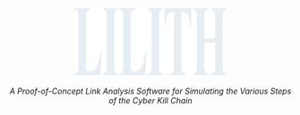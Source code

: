 <div align="center">
    <picture>
        <source media="(prefers-color-scheme: light)" srcset="./assets/images/lilith-light.svg">
        <source media="(prefers-color-scheme: dark)" srcset="./assets/images/lilith-dark.svg">
        <img src="./assets/images/lilith-dark.svg">
    </picture>
    <br />
    <br />
    <i>A Proof-of-Concept Link Analysis Software for Simulating the Various Steps of the Cyber Kill Chain</i>
</div>